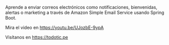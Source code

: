 Aprende a enviar correos electrónicos como notificaciones, bienvenidas, alertas o marketing a través de Amazon Simple Email Service usando Spring Boot.

Mira el video en https://youtu.be/UJozbE-9ypA

Visítanos en https://todotic.pe
